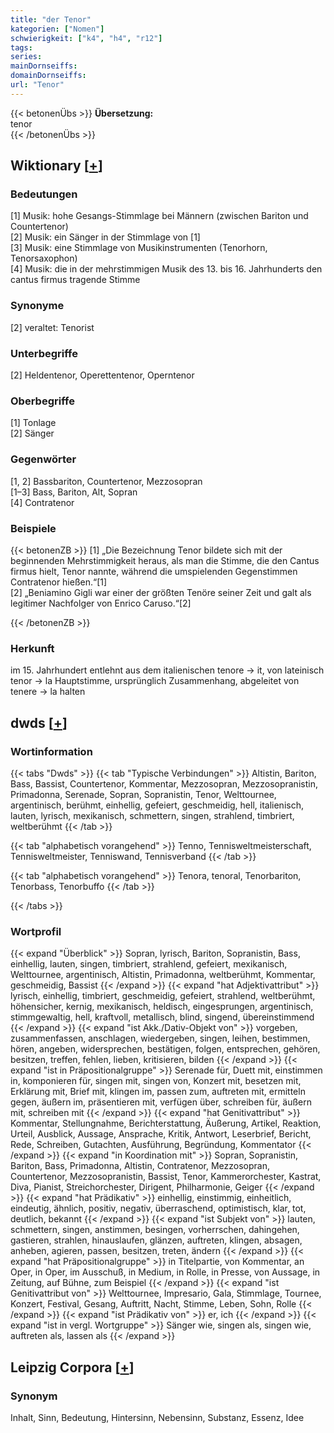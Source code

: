 ```yaml
---
title: "der Tenor"
kategorien: ["Nomen"]
schwierigkeit: ["k4", "h4", "r12"]
tags:
series:
mainDornseiffs:
domainDornseiffs:
url: "Tenor"
---
```


{{< betonenÜbs >}}
**Übersetzung:**  
tenor  
{{< /betonenÜbs >}}

## Wiktionary [[+](https://de.wiktionary.org/wiki/Tenor)]

### Bedeutungen
[1] Musik: hohe Gesangs-Stimmlage bei Männern (zwischen Bariton und Countertenor)  
[2] Musik: ein Sänger in der Stimmlage von [1]  
[3] Musik: eine Stimmlage von Musikinstrumenten (Tenorhorn, Tenorsaxophon)  
[4] Musik: die in der mehrstimmigen Musik des 13. bis 16. Jahrhunderts den cantus firmus tragende Stimme  

### Synonyme
[2] veraltet: Tenorist  

### Unterbegriffe
[2] Heldentenor, Operettentenor, Operntenor  

### Oberbegriffe
[1] Tonlage  
[2] Sänger  

### Gegenwörter
[1, 2] Bassbariton, Countertenor, Mezzosopran  
[1–3] Bass, Bariton, Alt, Sopran  
[4] Contratenor  

### Beispiele
{{< betonenZB >}}
[1] „Die Bezeichnung Tenor bildete sich mit der beginnenden Mehrstimmigkeit heraus, als man die Stimme, die den Cantus firmus hielt, Tenor nannte, während die umspielenden Gegenstimmen Contratenor hießen.“[1]  
[2] „Beniamino Gigli war einer der größten Tenöre seiner Zeit und galt als legitimer Nachfolger von Enrico Caruso.“[2]  

{{< /betonenZB >}}
### Herkunft
im 15. Jahrhundert entlehnt aus dem italienischen tenore → it, von lateinisch tenor → la Hauptstimme, ursprünglich Zusammenhang, abgeleitet von tenere → la halten  



## dwds [[+](https://www.dwds.de/wb/Tenor)]

### Wortinformation
{{< tabs "Dwds" >}}
{{< tab "Typische Verbindungen" >}}
Altistin, Bariton, Bass, Bassist, Countertenor, Kommentar, Mezzosopran, Mezzosopranistin, Primadonna, Serenade, Sopran, Sopranistin, Tenor, Welttournee, argentinisch, berühmt, einhellig, gefeiert, geschmeidig, hell, italienisch, lauten, lyrisch, mexikanisch, schmettern, singen, strahlend, timbriert, weltberühmt
{{< /tab >}}

{{< tab "alphabetisch vorangehend" >}}
Tenno, Tennisweltmeisterschaft, Tennisweltmeister, Tenniswand, Tennisverband
{{< /tab >}}

{{< tab "alphabetisch vorangehend" >}}
Tenora, tenoral, Tenorbariton, Tenorbass, Tenorbuffo
{{< /tab >}}

{{< /tabs >}}

### Wortprofil
{{< expand "Überblick" >}} Sopran, lyrisch, Bariton, Sopranistin, Bass, einhellig, lauten, singen, timbriert, strahlend, gefeiert, mexikanisch, Welttournee, argentinisch, Altistin, Primadonna, weltberühmt, Kommentar, geschmeidig, Bassist {{< /expand >}}
{{< expand "hat Adjektivattribut" >}} lyrisch, einhellig, timbriert, geschmeidig, gefeiert, strahlend, weltberühmt, höhensicher, kernig, mexikanisch, heldisch, eingesprungen, argentinisch, stimmgewaltig, hell, kraftvoll, metallisch, blind, singend, übereinstimmend {{< /expand >}}
{{< expand "ist Akk./Dativ-Objekt von" >}} vorgeben, zusammenfassen, anschlagen, wiedergeben, singen, leihen, bestimmen, hören, angeben, widersprechen, bestätigen, folgen, entsprechen, gehören, besitzen, treffen, fehlen, lieben, kritisieren, bilden {{< /expand >}}
{{< expand "ist in Präpositionalgruppe" >}} Serenade für, Duett mit, einstimmen in, komponieren für, singen mit, singen von, Konzert mit, besetzen mit, Erklärung mit, Brief mit, klingen im, passen zum, auftreten mit, ermitteln gegen, äußern im, präsentieren mit, verfügen über, schreiben für, äußern mit, schreiben mit {{< /expand >}}
{{< expand "hat Genitivattribut" >}} Kommentar, Stellungnahme, Berichterstattung, Äußerung, Artikel, Reaktion, Urteil, Ausblick, Aussage, Ansprache, Kritik, Antwort, Leserbrief, Bericht, Rede, Schreiben, Gutachten, Ausführung, Begründung, Kommentator {{< /expand >}}
{{< expand "in Koordination mit" >}} Sopran, Sopranistin, Bariton, Bass, Primadonna, Altistin, Contratenor, Mezzosopran, Countertenor, Mezzosopranistin, Bassist, Tenor, Kammerorchester, Kastrat, Diva, Pianist, Streichorchester, Dirigent, Philharmonie, Geiger {{< /expand >}}
{{< expand "hat Prädikativ" >}} einhellig, einstimmig, einheitlich, eindeutig, ähnlich, positiv, negativ, überraschend, optimistisch, klar, tot, deutlich, bekannt {{< /expand >}}
{{< expand "ist Subjekt von" >}} lauten, schmettern, singen, anstimmen, besingen, vorherrschen, dahingehen, gastieren, strahlen, hinauslaufen, glänzen, auftreten, klingen, absagen, anheben, agieren, passen, besitzen, treten, ändern {{< /expand >}}
{{< expand "hat Präpositionalgruppe" >}} in Titelpartie, von Kommentar, an Oper, in Oper, im Ausschuß, in Medium, in Rolle, in Presse, von Aussage, in Zeitung, auf Bühne, zum Beispiel {{< /expand >}}
{{< expand "ist Genitivattribut von" >}} Welttournee, Impresario, Gala, Stimmlage, Tournee, Konzert, Festival, Gesang, Auftritt, Nacht, Stimme, Leben, Sohn, Rolle {{< /expand >}}
{{< expand "ist Prädikativ von" >}} er, ich {{< /expand >}}
{{< expand "ist in vergl. Wortgruppe" >}} Sänger wie, singen als, singen wie, auftreten als, lassen als {{< /expand >}}

## Leipzig Corpora [[+](https://corpora.uni-leipzig.de/en/res?word=Tenor&corpusId=deu_newscrawl-public_2018)]


### Synonym
Inhalt, Sinn, Bedeutung, Hintersinn, Nebensinn, Substanz, Essenz, Idee

